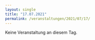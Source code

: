 ```yaml
---
layout: single
title: "17.07.2021"
permalink: /veranstaltungen/2021/07/17/
---
```


Keine Veranstaltung an diesem Tag.
